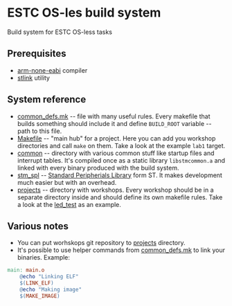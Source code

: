 # ESTC OS-les build system

Build system for ESTC OS-less tasks

## Prerequisites
* [arm-none-eabi](https://developer.arm.com/open-source/gnu-toolchain/gnu-rm/downloads) compiler
* [stlink](https://github.com/texane/stlink) utility

## System reference
* [common_defs.mk](common_defs.mk) -- file with many useful rules. Every makefile that builds something should include it and define `BUILD_ROOT` variable -- path to this file.
* [Makefile](Makefile) -- "main hub" for a project. Here you can add you workshop directories and call `make` on them. Take a look at the example `lab1` target.
* [common](common) -- directory with various common stuff like startup files and interrupt tables. It's compiled once as a static library `libstmcommon.a` and linked with every binary produced with the build system.
* [stm_spl](stm_spl) -- [Standard Peripherials Library](https://www.st.com/en/embedded-software/stsw-stm32065.html) form ST. It makes development much easier but with an overhead.
* [projects](projects) -- directory with workshops. Every workshop should be in a separate directory inside and should define its own makefile rules. Take a look at the [led_test](projects/led_test) as an example.

## Various notes
* You can put worhskops git repository to [projects](projects) directory.
* It's possible to use helper commands from [common_defs.mk](common_defs.mk) to link your binaries. Example:
```makefile
main: main.o
    @echo "Linking ELF"
    $(LINK_ELF)
    @echo "Making image"
    $(MAKE_IMAGE)
```
